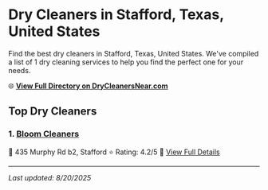 # Dry Cleaners in Stafford, Texas, United States

Find the best dry cleaners in Stafford, Texas, United States. We've compiled a list of 1 dry cleaning services to help you find the perfect one for your needs.

🌐 **[View Full Directory on DryCleanersNear.com](https://drycleanersnear.com/city/US/Texas/Stafford)**

## Top Dry Cleaners

### 1. [Bloom Cleaners](https://drycleanersnear.com/dryCleaner/68a3dafde0c395148228b270/bloom-cleaners)
📍 435 Murphy Rd b2, Stafford
⭐ Rating: 4.2/5
🔗 [View Full Details](https://drycleanersnear.com/dryCleaner/68a3dafde0c395148228b270/bloom-cleaners)


---

*Last updated: 8/20/2025*
